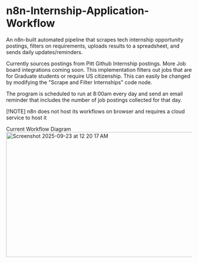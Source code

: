 # n8n-Internship-Application-Workflow
An n8n-built automated pipeline that scrapes tech internship opportunity postings, filters on requirements, uploads results to a spreadsheet, and sends daily updates/reminders.

Currently sources postings from Pitt Github Internship postings. More Job board integrations coming soon. 
This implementation filters out jobs that are for Graduate students or require US citizenship. This can easily be changed by modifying the "Scrape and Filter Internships" code node.

The program is scheduled to run at 8:00am every day and send an email reminder that includes the number of job postings collected for that day. 

[!NOTE]
n8n does not host its workflows on browser and requires a cloud service to host it

Current Workflow Diagram
<img width="533" height="340" alt="Screenshot 2025-09-23 at 12 20 17 AM" src="https://github.com/user-attachments/assets/66926d8d-0afc-4217-98c5-4b5ad18d5702" />
